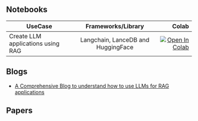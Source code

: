 
## Notebooks

| UseCase   |      Frameworks/Library      |  Colab |
|----------|:-------------:|------:|
| Create LLM applications using RAG| Langchain, LanceDB and HuggingFace |  [![Open In Colab](https://colab.research.google.com/assets/colab-badge.svg)](https://colab.research.google.com/drive/1YsOfovVdNPBwCDMWHvLfOaNtqXn4qXTs?usp=sharing) |


## Blogs

- [A Comprehensive Blog to understand how to use LLMs for RAG applications](https://vipul-maheshwari.github.io/2024/02/14/rag-application-with-langchain)

## Papers
